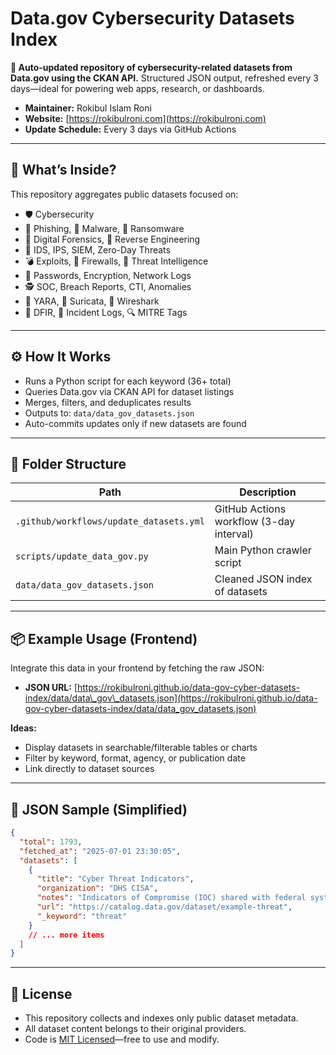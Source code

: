 # Data.gov Cybersecurity Datasets Index

**🔄 Auto-updated repository of cybersecurity-related datasets from Data.gov using the CKAN API.**
Structured JSON output, refreshed every 3 days—ideal for powering web apps, research, or dashboards.

* **Maintainer:** Rokibul Islam Roni
* **Website:** [https://rokibulroni.com](https://rokibulroni.com)
* **Update Schedule:** Every 3 days via GitHub Actions

---

## 🧠 What’s Inside?

This repository aggregates public datasets focused on:

* 🛡️ Cybersecurity
* 🎣 Phishing, 🐞 Malware, 🛑 Ransomware
* 🔬 Digital Forensics, 🔁 Reverse Engineering
* 🧠 IDS, IPS, SIEM, Zero-Day Threats
* 💣 Exploits, 🧱 Firewalls, 🧵 Threat Intelligence
* 🔐 Passwords, Encryption, Network Logs
* 🕵️ SOC, Breach Reports, CTI, Anomalies
* 🐍 YARA, 🧪 Suricata, 🧰 Wireshark
* 🧯 DFIR, 🚨 Incident Logs, 🔍 MITRE Tags

---

## ⚙️ How It Works

* Runs a Python script for each keyword (36+ total)
* Queries Data.gov via CKAN API for dataset listings
* Merges, filters, and deduplicates results
* Outputs to: `data/data_gov_datasets.json`
* Auto-commits updates only if new datasets are found

---

## 📁 Folder Structure

| Path                                    | Description                              |
| --------------------------------------- | ---------------------------------------- |
| `.github/workflows/update_datasets.yml` | GitHub Actions workflow (3-day interval) |
| `scripts/update_data_gov.py`            | Main Python crawler script               |
| `data/data_gov_datasets.json`           | Cleaned JSON index of datasets           |

---

## 📦 Example Usage (Frontend)

Integrate this data in your frontend by fetching the raw JSON:

* **JSON URL:**
  [https://rokibulroni.github.io/data-gov-cyber-datasets-index/data/data\_gov\_datasets.json](https://rokibulroni.github.io/data-gov-cyber-datasets-index/data/data_gov_datasets.json)

**Ideas:**

* Display datasets in searchable/filterable tables or charts
* Filter by keyword, format, agency, or publication date
* Link directly to dataset sources

---

## 🧾 JSON Sample (Simplified)

```json
{
  "total": 1793,
  "fetched_at": "2025-07-01 23:30:05",
  "datasets": [
    {
      "title": "Cyber Threat Indicators",
      "organization": "DHS CISA",
      "notes": "Indicators of Compromise (IOC) shared with federal systems",
      "url": "https://catalog.data.gov/dataset/example-threat",
      "_keyword": "threat"
    }
    // ... more items
  ]
}
```

---

## 📜 License

* This repository collects and indexes only public dataset metadata.
* All dataset content belongs to their original providers.
* Code is [MIT Licensed](LICENSE)—free to use and modify.
